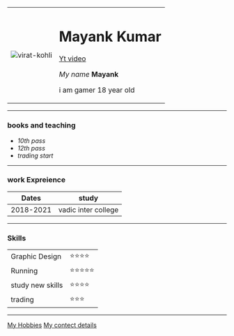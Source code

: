 <!DOCTYPE html>
<html lang="en">
<head>
    <meta charset="UTF-8">
    <meta http-equiv="X-UA-Compatible" content="IE=edge">
    <meta name="viewport" content="width=device-width, initial-scale=1.0">
    <title>Mayank</title>
</head>
<body>
    <table cellspacing="20">
        <tr>
            <td><img src="https://m.cricbuzz.com/a/img/v1/192x192/i1/c170661/virat-kohli.jpg" alt="virat-kohli"></td>
            <td><h1>Mayank Kumar</h1>
                <a href="https://youtu.be/_ZqWZdubrxI">Yt video </a>
                <p> <em>My name </em><strong>Mayank</strong> </p>
                <p>i am gamer 18 year old </p></td>
        </tr>
    </table>
<hr>
<h3>books and teaching </h3>
<ul>
    <li> <em>10th pass</em></li>
    <li> <em>12th pass</em></li>
    <li><em>trading start</em></li>
</ul>
<hr>
<h3>work Expreience</h3>
<table cellspacing="10">
    <thead>
        <tr>
            <th>Dates</th>
            <th>study</th>
        </tr>
    </thead><tbody>
    <tr>
        <td>2018-2021 </td>
        <td>vadic inter college </td>
    </tr>
</tbody>
</table>
<hr>
<h3>Skills</h3>
<table cellspacing="10">
    <tr>
            <tr>
                <td>Graphic Design</td>
                <td>⭐⭐⭐⭐</td>
            </tr>
            <tr>
                <td>Running</td>
                <td>⭐⭐⭐⭐⭐</td>
            </tr>
            <tr>
                <td>study new skills </td>
                <td>⭐⭐⭐⭐</td>
            </tr>
            <tr>
                <td>trading</td>
                <td>⭐⭐⭐</td>
            </tr>
       
</table>

<hr>
<a href="hobbies.html">My Hobbies</a>
<a href="contect.me.html">My contect details</a>
</body>
</html>
